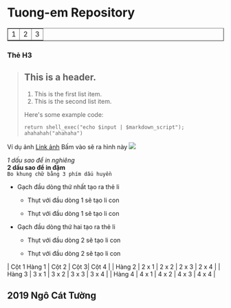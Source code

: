 # Tuong-em Repository #

<table border="1">
    <tr>
        <td align="left">1</td>
		<td align="center">2</td>
		<td align="right">3</td>
    </tr>
</table>


### Thẻ H3 ######


> ## This is a header.
> 
> 1.   This is the first list item.
> 2.   This is the second list item.
> 
> Here's some example code:
> 
>     return shell_exec("echo $input | $markdown_script");
>	  ahahahah("ahahaha")


Ví dụ ảnh
[Link ảnh](https://imgur.com/IMwnYrc)
Bấm vào sẽ ra hình này
<img src="https://i.imgur.com/IMwnYrc.jpg">

*1 dấu sao để in nghiêng* </br>
**2 dấu sao để in đậm** </br>
```Bo khung chữ bằng 3 phím dấu huyền ``` </br>


- Gạch đầu dòng thứ nhất tạo ra thẻ li
  
  - Thụt với đầu dòng 1 sẽ tạo li con
  
  - Thụt với đầu dòng 1 sẽ tạo li con
 
- Gạch đầu dòng thứ hai tạo ra thẻ li
  
  - Thụt với đầu dòng 2 sẽ tạo li con
  
  - Thụt với đầu dòng 2 sẽ tạo li con
  
  
 | Cột 1 Hàng 1 | Cột 2 | Cột 3| Cột 4 |
| Hàng 2 | 2 x 1 | 2 x 2 | 2 x 3 | 2 x 4 |
| Hàng 3 | 3 x 1 | 3 x 2 | 3 x 3 | 3 x 4 |
| Hàng 4 | 4 x 1 | 4 x 2 | 4 x 3 | 4 x 4 |



## 2019 Ngô Cát Tường